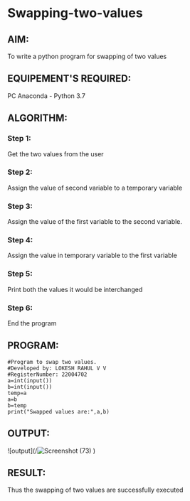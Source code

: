 # Swapping-two-values
## AIM:
To write a python program for swapping of two values
## EQUIPEMENT'S REQUIRED: 
PC
Anaconda - Python 3.7
## ALGORITHM: 
### Step 1:
Get the two values from the user
### Step 2: 
Assign the value of second variable to a temporary variable 
### Step 3: 
Assign the value of the first variable to the second variable.
### Step 4:  
Assign the value in temporary variable to the first variable
### Step 5: 
Print both the values it would be interchanged
### Step 6: 
End the program
## PROGRAM:
```
#Program to swap two values.
#Developed by: LOKESH RAHUL V V
#RegisterNumber: 22004702   
a=int(input())
b=int(input())
temp=a
a=b
b=temp
print("Swapped values are:",a,b)
```
## OUTPUT:
![output](/![Screenshot (73)](https://user-images.githubusercontent.com/118423842/210341003-64c97d57-402b-470c-87c6-09af6b098d52.png)
)

## RESULT:
Thus the swapping of two values are successfully executed



